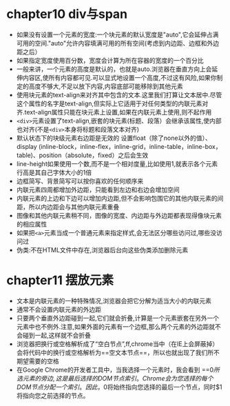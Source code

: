 # chapter10 div与span
* 如果没有设置一个元素的宽度:一个块元素的默认宽度是"auto",它会延伸占满可用的空间."auto"允许内容填满可用的所有空间(考虑到内边距、边框和外边距之后）
* 如果指定宽度使用百分数，宽度会计算为所在容器的宽度的一个百分比
* 一般来讲，一个元素的高度是默认的，也就是auto.浏览器在垂直方向上会延伸内容区,使所有内容都可见.可以显式地设置一个高度,不过这有风险,如果你制定的高度不够大,不足以放下内容,内容底部可能移除到其他元素
* 使用块元素的text-align来对齐其中包含的文本.这里我们打算让文本居中.尽管这个属性的名字是text-align,但实际上它适用于对任何类型的内联元素对齐.text-align属性只能在块元素上设置,如果在内联元素上使用,则不起作用
* ``<div>``元素设置了text-align,嵌套的块元素(标题、段落）会继承该属性,使内部也对齐(不是``<div>``本身将标题和段落文本对齐)
* 默认状态下的块级元素右边距是无效的 设置float（除了none以外的值）、display (inline-block，inline-flex，inline-grid，inline-table，inline-box，table)、position（absolute，fixed）之后会生效
* line-height如果使用一个数,而不是一个相对度量,比如使用1,就表示各个元素行高是其自己字体大小的1倍
* 边框简写、背景简写可以按你喜欢的任何顺序来
* 内联元素四周都增加外边距，只能看到左边和右边会增加空间
* 内联元素的上边和下边可以增加内边距,但不会影响包围它的其他内联元素的间距，所以内边距会与其他内联元素重叠
* 图像和其他内联元素稍不同，图像的宽度、内边距与外边距都表现得像块元素的相应属性
* 如果把``<a>``元素当成一个普通元素来指定样式,会无法区分哪些访问过,哪些没访问过
* 伪类:不在HTML文件中存在,浏览器后台向这些伪类添加删除元素

# chapter11 摆放元素
* 文本是内联元素的一种特殊情况,浏览器会把它分解为适当大小的内联元素
* 通常不会设置内联元素的外边距
* 只要两个垂直外边距碰到一起,它们就会折叠,计算是一个元素嵌套在另外一个元素中也不例外.注意,如果外面的元素有一个边框,那么两个元素的外边距就不会碰到一起,这样就不会折叠
* 浏览器把换行或空格解析成了“空白节点”,ff,chrome当中（在IE上会屏蔽掉）会将代码中的换行或空格解析为==空文本节点==，所以也就出现了我们所不期望需要的空格
* 在Google Chrome的开发者工具中，当我选择一个元素时，我会看到  ==$0所选元素的旁边,这是最后选择的DOM节点索引。Chrome会为您选择的每个DOM节点分配一个索引。因此，$0将始终指向您选择的最后一个节点，同时$1将指向您之前选择的节点。